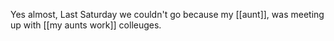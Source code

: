 Yes almost, Last Saturday we couldn't go because my [[aunt]], was meeting up with [[my aunts work]] colleuges.